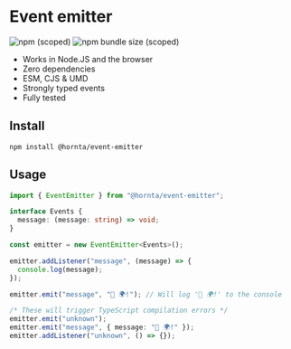 # Event emitter

![npm (scoped)](https://img.shields.io/npm/v/@hornta/event-emitter) ![npm bundle size (scoped)](https://img.shields.io/bundlephobia/minzip/@hornta/event-emitter)

- Works in Node.JS and the browser
- Zero dependencies
- ESM, CJS & UMD
- Strongly typed events
- Fully tested

## Install

```
npm install @hornta/event-emitter
```

## Usage

```ts
import { EventEmitter } from "@hornta/event-emitter";

interface Events {
  message: (message: string) => void;
}

const emitter = new EventEmitter<Events>();

emitter.addListener("message", (message) => {
  console.log(message);
});

emitter.emit("message", "👋 🌍!"); // Will log '👋 🌍!' to the console

/* These will trigger TypeScript compilation errors */
emitter.emit("unknown");
emitter.emit("message", { message: "👋 🌍!" });
emitter.addListener("unknown", () => {});
```
